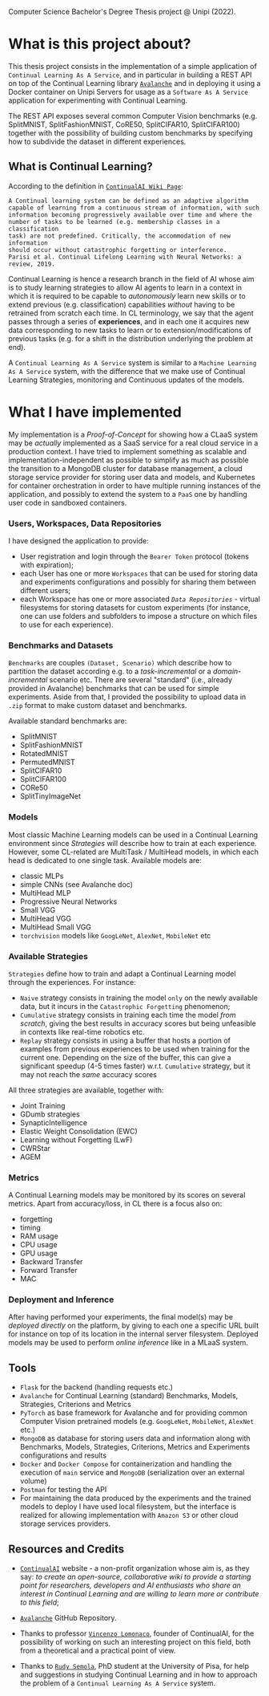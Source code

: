 Computer Science Bachelor's Degree Thesis project @ Unipi (2022).

# What is this project about?
This thesis project consists in the implementation of a simple application
of `Continual Learning As A Service`, and in particular in building a REST
API on top of the Continual Learning library [`Avalanche`](https://github.com/ContinualAI/avalanche)
and in deploying it using a Docker container on Unipi Servers for usage as a `Software
As A Service` application for experimenting with Continual Learning.

The REST API exposes several common Computer Vision benchmarks (e.g. SplitMNIST, SplitFashionMNIST, CoRE50,
SplitCIFAR10, SplitCIFAR100) together with the possibility of building custom benchmarks by specifying
how to subdivide the dataset in different experiences.

## What is Continual Learning?
According to the definition in [`ContinualAI Wiki Page`](https://wiki.continualai.org/):
```
A Continual learning system can be defined as an adaptive algorithm
capable of learning from a continuous stream of information, with such
information becoming progressively available over time and where the
number of tasks to be learned (e.g. membership classes in a classification
task) are not predefined. Critically, the accommodation of new information
should occur without catastrophic forgetting or interference.
Parisi et al. Continual Lifelong Learning with Neural Networks: a review, 2019.
```

Continual Learning is hence a research branch in the field of AI whose aim is to study
learning strategies to allow AI agents to learn in a context in which it is required to
be capable to *autonomously* learn new skills or to extend previous (e.g. classification)
capabilities *without* having to be retrained from scratch each time. In CL terminology,
we say that the agent passes through a series of **experiences**, and in each one it acquires
new data corresponding to new tasks to learn or to extension/modifications of previous tasks
(e.g. for a shift in the distribution underlying the problem at end).

A `Continual Learning As A Service` system is similar to a `Machine Learning As A Service` system,
with the difference that we make use of Continual Learning Strategies, monitoring and Continuous
updates of the models.

# What I have implemented
My implementation is a *Proof-of-Concept* for showing how a CLaaS system may
be *actually* implemented as a SaaS service for a real cloud service in a production
context. I have tried to implement something as scalable and implementation-independent
as possible to simplify as much as possible the transition to a MongoDB cluster for database
management, a cloud storage service provider for storing user data and models, and Kubernetes
for container orchestration in order to have multiple running instances of the application, and
possibly to extend the system to a `PaaS` one by handling user code in sandboxed containers.

### Users, Workspaces, Data Repositories
I have designed the application to provide:
* User registration and login through the `Bearer Token` protocol (tokens with expiration);
* each User has one or more `Workspaces` that can be used for storing data and experiments
configurations and possibly for sharing them between different users;
* each Workspace has one or more associated *`Data Repositories`* - virtual filesystems for
storing datasets for custom experiments (for instance, one can use folders and subfolders to impose a structure
on which files to use for each experience).

### Benchmarks and Datasets
`Benchmarks` are couples `(Dataset, Scenario)` which describe how to partition the dataset according e.g.
to a *task-incremental* or a *domain-incremental* scenario etc. There are several "standard" (i.e., already
provided in Avalanche) benchmarks that can be used for simple experiments. Aside from that, I
provided the possibility to upload data in `.zip` format to make custom dataset and benchmarks.

Available standard benchmarks are:
* SplitMNIST
* SplitFashionMNIST
* RotatedMNIST
* PermutedMNIST
* SplitCIFAR10
* SplitCIFAR100
* CORe50
* SplitTinyImageNet

### Models
Most classic Machine Learning models can be used in a Continual Learning environment since *Strategies*
will describe how to train at each experience. However, some CL-related are MultiTask / MultiHead models,
in which each head is dedicated to one single task. Available models are:
* classic MLPs
* simple CNNs (see Avalanche doc)
* MultiHead MLP
* Progressive Neural Networks
* Small VGG
* MultiHead VGG
* MultiHead Small VGG
* `torchvision` models like `GoogLeNet`, `AlexNet`, `MobileNet` etc

### Available Strategies
`Strategies` define how to train and adapt a Continual Learning model through the experiences.
For instance:
* `Naive` strategy consists in training the model `only` on the newly available data, but it incurs in
the `Catastrophic Forgetting` phenomenon;
* `Cumulative` strategy consists in training each time the model *from scratch*, giving the best results
in accuracy scores but being unfeasible in contexts like real-time robotics etc.
* `Replay` strategy consists in using a buffer that hosts a portion of examples from previous
experiences to be used when training for the current one. Depending on the size of the buffer,
this can give a significant speedup (4-5 times faster) w.r.t. `Cumulative` strategy, but it may
not reach the *same* accuracy scores

All three strategies are available, together with:
* Joint Training
* GDumb strategies
* SynapticIntelligence
* Elastic Weight Consolidation (EWC)
* Learning without Forgetting (LwF)
* CWRStar
* AGEM

### Metrics
A Continual Learning models may be monitored by its scores on several metrics. Apart from
accuracy/loss, in CL there is a focus also on:
* forgetting
* timing
* RAM usage
* CPU usage
* GPU usage
* Backward Transfer
* Forward Transfer
* MAC

### Deployment and Inference
After having performed your experiments, the final model(s) may be *deployed*
*directly* on the platform, by giving to each one a specific URL built for instance
on top of its location in the internal server filesystem. Deployed models may be used
to perform *online inference* like in a MLaaS system.

## Tools
* `Flask` for the backend (handling requests etc.)
* `Avalanche` for Continual Learning (standard) Benchmarks, Models, Strategies, Criterions and Metrics
* `PyTorch` as base framework for Avalanche and for providing common Computer Vision pretrained models
(e.g. `GoogLeNet`, `MobileNet`, `AlexNet` etc.)
* `MongoDB` as database for storing users data and information along with Benchmarks, Models, Strategies,
Criterions, Metrics and Experiments configurations and results
* `Docker` and `Docker Compose` for containerization and handling the execution of `main` service
and `MongoDB` (serialization over an external volume)
* `Postman` for testing the API
* For maintaining the data produced by the experiments and the trained models to deploy I have used
local filesystem, but the interface is realized for allowing implementation with `Amazon S3` or other
cloud storage services providers.

## Resources and Credits
* [`ContinualAI`](https://www.continualai.org/) website - a non-profit organization whose aim is, as they say:
*to create an open-source, collaborative wiki to provide a starting point for researchers, developers and AI enthusiasts who share an interest in Continual Learning and are willing to learn more or contribute to this field*;
* [`Avalanche`](https://github.com/ContinualAI/avalanche) GitHub Repository.

* Thanks to professor [`Vincenzo Lomonaco`](https://www.linkedin.com/in/vincenzolomonaco/), founder of ContinualAI, for the possibility of working
on such an interesting project on this field, both from a theoretical and a practical point of view.

* Thanks to [`Rudy Semola`](https://www.linkedin.com/in/rudysemola/), PhD student at the University of Pisa, for help and suggestions in studying Continual
Learning and in how to approach the problem of a `Continual Learning As A Service` system.